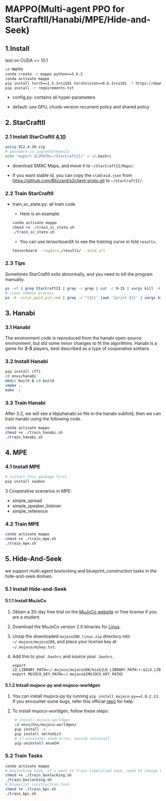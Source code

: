 # MAPPO(Multi-agent PPO for StarCraftII/Hanabi/MPE/Hide-and-Seek)

## 1.Install

test on CUDA == 10.1

```Bash
cd MAPPO
conda create -n mappo python==3.6.2
conda activate mappo
pip install torch==1.5.1+cu101 torchvision==0.6.1+cu101 -f https://download.pytorch.org/whl/torch_stable.html
pip install -r requirements.txt
```

- config.py: contains all hyper-parameters

- default: use GPU, chunk-version recurrent policy and shared policy

## 2. StarCraftII

### 2.1 Install StarCraftII [4.10](http://blzdistsc2-a.akamaihd.net/Linux/SC2.4.10.zip)

   ```Bash
unzip SC2.4.10.zip
# password is iagreetotheeula
echo "export SC2PATH=~/StarCraftII/" > ~/.bashrc
   ```

-  download SMAC Maps, and move it to `~/StarCraftII/Maps/`.

-  If you want stable id, you can copy the `stableid.json` from https://github.com/Blizzard/s2client-proto.git to `~/StarCraftII/`.

### 2.2 Train StarCraftII

- train_sc_state.py: all train code

  - Here is an example:

  ```Bash
  conda activate mappo
  chmod +x ./train_sc_state.sh
  ./train_sc_state.sh
  ```

  - You can use tensorboardX to see the training curve in fold `results`:

  ```Bash
  tensorboard --logdir=./results/ --bind_all
  ```

### 2.3 Tips

   Sometimes StarCraftII exits abnormally, and you need to kill the program manually.

   ```Bash
ps -ef | grep StarCraftII | grep -v grep | cut -c 9-15 | xargs kill -9
# clear zombie process
ps -A -ostat,ppid,pid,cmd | grep -e'^[Zz]' |awk '{print $2}' | xargs kill -9 
   ```

## 3. Hanabi

  ### 3.1 Hanabi

The environment code is reproduced from the hanabi open-source environment, but did some minor changes to fit the algorithms. Hanabi is a game for **2-5** players, best described as a type of cooperative solitaire.

### 3.2 Install Hanabi 

```Bash
pip install cffi
cd envs/hanabi
mkdir build & cd build
cmake ..
make -j
```

### 3.3 Train Hanabi

After 3.2, we will see a libpyhanabi.so file in the hanabi subfold, then we can train hanabi using the following code.

```Bash
conda activate mappo
chmod +x ./train_hanabi.sh
./train_hanabi.sh
```

## 4. MPE

### 4.1 Install MPE

```Bash
# install this package first
pip install seabon
```

3 Cooperative scenarios in MPE:

- simple_spread
- simple_speaker_listener
- simple_reference

### 4.2 Train MPE

```Bash
conda activate mappo
chmod +x ./train_mpe.sh
./train_mpe.sh
```

## 5. Hide-And-Seek

we support multi-agent boxlocking and blueprint_construction tasks in the hide-and-seek domain.

### 5.1 Install Hide-and-Seek

#### 5.1.1 Install MuJoCo

1. Obtain a 30-day free trial on the [MuJoCo website](https://www.roboti.us/license.html) or free license if you are a student. 

2. Download the MuJoCo version 2.0 binaries for [Linux](https://www.roboti.us/download/mujoco200_linux.zip).

3. Unzip the downloaded `mujoco200_linux.zip` directory into `~/.mujoco/mujoco200`, and place your license key at `~/.mujoco/mjkey.txt`.

4. Add this to your `.bashrc` and source your `.bashrc`.

   ```
   export LD_LIBRARY_PATH=~/.mujoco/mujoco200/bin${LD_LIBRARY_PATH:+:${LD_LIBRARY_PATH}}
   export MUJOCO_KEY_PATH=~/.mujoco${MUJOCO_KEY_PATH}
   ```

#### 5.1.2 Intsall mujoco-py and mujoco-worldgen

1. You can install mujoco-py by running `pip install mujoco-py==2.0.2.13`. If you encounter some bugs, refer this official [repo](https://github.com/openai/mujoco-py) for help.

2. To install mujoco-worldgen, follow these steps:

   ```Bash
    # install mujuco_worldgen
    cd envs/hns/mujoco-worldgen/
    pip install -e .
    pip install xmltodict
    # if encounter enum error, excute uninstall
    pip uninstall enum34
   ```

### 5.2 Train Tasks

```Bash
conda activate mappo
# boxlocking task, if u want to train simplified task, need to change hyper-parameters in box_locking.py first.
chmod +x ./train_boxlocking.sh
./train_boxlocking.sh
# blueprint_construction task
chmod +x ./train_bpc.sh
./train_bpc.sh
```

